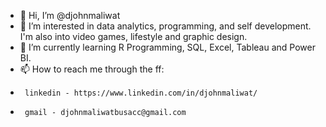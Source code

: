 - 👋 Hi, I’m @djohnmaliwat
- 👀 I’m interested in data analytics, programming, and self development. I'm also into video games, lifestyle and graphic design.
- 🌱 I’m currently learning R Programming, SQL, Excel, Tableau and Power BI.
- 📫 How to reach me through the ff:
-      linkedin - https://www.linkedin.com/in/djohnmaliwat/
-      gmail - djohnmaliwatbusacc@gmail.com
